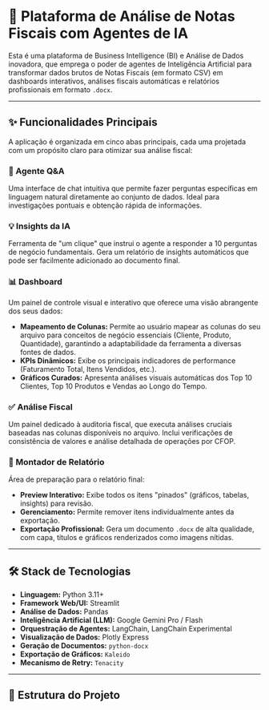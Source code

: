
# 🚀 Plataforma de Análise de Notas Fiscais com Agentes de IA

Esta é uma plataforma de Business Intelligence (BI) e Análise de Dados inovadora, que emprega o poder de agentes de Inteligência Artificial para transformar dados brutos de Notas Fiscais (em formato CSV) em dashboards interativos, análises fiscais automáticas e relatórios profissionais em formato `.docx`.

---

## ✨ Funcionalidades Principais

A aplicação é organizada em cinco abas principais, cada uma projetada com um propósito claro para otimizar sua análise fiscal:

### 💬 Agente Q&A

Uma interface de chat intuitiva que permite fazer perguntas específicas em linguagem natural diretamente ao conjunto de dados. Ideal para investigações pontuais e obtenção rápida de informações.

### 💡 Insights da IA

Ferramenta de "um clique" que instrui o agente a responder a 10 perguntas de negócio fundamentais. Gera um relatório de insights automáticos que pode ser facilmente adicionado ao documento final.

### 📊 Dashboard

Um painel de controle visual e interativo que oferece uma visão abrangente dos seus dados:

- **Mapeamento de Colunas:** Permite ao usuário mapear as colunas do seu arquivo para conceitos de negócio essenciais (Cliente, Produto, Quantidade), garantindo a adaptabilidade da ferramenta a diversas fontes de dados.
- **KPIs Dinâmicos:** Exibe os principais indicadores de performance (Faturamento Total, Itens Vendidos, etc.).
- **Gráficos Curados:** Apresenta análises visuais automáticas dos Top 10 Clientes, Top 10 Produtos e Vendas ao Longo do Tempo.

### ✅ Análise Fiscal

Um painel dedicado à auditoria fiscal, que executa análises cruciais baseadas nas colunas disponíveis no arquivo. Inclui verificações de consistência de valores e análise detalhada de operações por CFOP.

### 📄 Montador de Relatório

Área de preparação para o relatório final:

- **Preview Interativo:** Exibe todos os itens "pinados" (gráficos, tabelas, insights) para revisão.
- **Gerenciamento:** Permite remover itens individualmente antes da exportação.
- **Exportação Profissional:** Gera um documento `.docx` de alta qualidade, com capa, títulos e gráficos renderizados como imagens nítidas.

---

## 🛠️ Stack de Tecnologias

- **Linguagem:** Python 3.11+
- **Framework Web/UI:** Streamlit
- **Análise de Dados:** Pandas
- **Inteligência Artificial (LLM):** Google Gemini Pro / Flash
- **Orquestração de Agentes:** LangChain, LangChain Experimental
- **Visualização de Dados:** Plotly Express
- **Geração de Documentos:** `python-docx`
- **Exportação de Gráficos:** `Kaleido`
- **Mecanismo de Retry:** `Tenacity`

---

## 📂 Estrutura do Projeto
